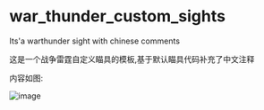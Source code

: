 # war_thunder_custom_sights
Its'a warthunder sight with chinese comments

这是一个战争雷霆自定义瞄具的模板,基于默认瞄具代码补充了中文注释

内容如图:

![image](https://github.com/user-attachments/assets/1e38e330-8e68-47a8-862b-335685ecfb9c)
